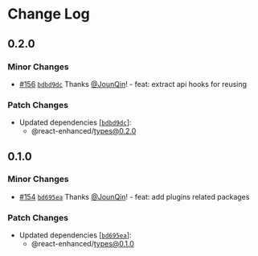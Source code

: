 # Change Log

## 0.2.0

### Minor Changes

- [#156](https://github.com/rx-ts/react/pull/156) [`bdbd9dc`](https://github.com/rx-ts/react/commit/bdbd9dc9cac168e99c0e1b00280509d6ec7f7d78) Thanks [@JounQin](https://github.com/JounQin)! - feat: extract api hooks for reusing

### Patch Changes

- Updated dependencies [[`bdbd9dc`](https://github.com/rx-ts/react/commit/bdbd9dc9cac168e99c0e1b00280509d6ec7f7d78)]:
  - @react-enhanced/types@0.2.0

## 0.1.0

### Minor Changes

- [#154](https://github.com/rx-ts/react/pull/154) [`bd695ea`](https://github.com/rx-ts/react/commit/bd695ea990988e3fab45b7096cc804621a1361f8) Thanks [@JounQin](https://github.com/JounQin)! - feat: add plugins related packages

### Patch Changes

- Updated dependencies [[`bd695ea`](https://github.com/rx-ts/react/commit/bd695ea990988e3fab45b7096cc804621a1361f8)]:
  - @react-enhanced/types@0.1.0
